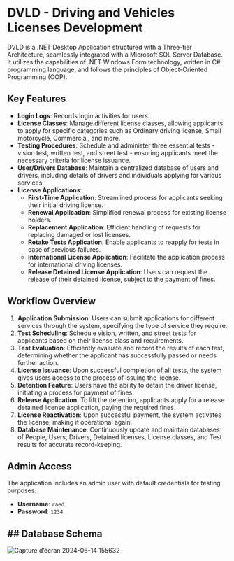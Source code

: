 # DVLD - Driving and Vehicles Licenses Development

DVLD is a .NET Desktop Application structured with a Three-tier Architecture, seamlessly integrated with a Microsoft SQL Server Database. It utilizes the capabilities of .NET Windows Form technology, written in C# programming language, and follows the principles of Object-Oriented Programming (OOP).

## Key Features

- **Login Logs**: Records login activities for users.
- **License Classes**: Manage different license classes, allowing applicants to apply for specific categories such as Ordinary driving license, Small motorcycle, Commercial, and more.
- **Testing Procedures**: Schedule and administer three essential tests - vision test, written test, and street test - ensuring applicants meet the necessary criteria for license issuance.
- **User/Drivers Database**: Maintain a centralized database of users and drivers, including details of drivers and individuals applying for various services.
- **License Applications**:
  - **First-Time Application**: Streamlined process for applicants seeking their initial driving license.
  - **Renewal Application**: Simplified renewal process for existing license holders.
  - **Replacement Application**: Efficient handling of requests for replacing damaged or lost licenses.
  - **Retake Tests Application**: Enable applicants to reapply for tests in case of previous failures.
  - **International License Application**: Facilitate the application process for international driving licenses.
  - **Release Detained License Application**: Users can request the release of their detained license, subject to the payment of fines.

## Workflow Overview

1. **Application Submission**: Users can submit applications for different services through the system, specifying the type of service they require.
2. **Test Scheduling**: Schedule vision, written, and street tests for applicants based on their license class and requirements.
3. **Test Evaluation**: Efficiently evaluate and record the results of each test, determining whether the applicant has successfully passed or needs further action.
4. **License Issuance**: Upon successful completion of all tests, the system gives users access to the process of issuing the license.
5. **Detention Feature**: Users have the ability to detain the driver license, initiating a process for payment of fines.
6. **Release Application**: To lift the detention, applicants apply for a release detained license application, paying the required fines.
7. **License Reactivation**: Upon successful payment, the system activates the license, making it operational again.
8. **Database Maintenance**: Continuously update and maintain databases of People, Users, Drivers, Detained licenses, License classes, and Test results for accurate record-keeping.

## Admin Access

The application includes an admin user with default credentials for testing purposes:

- **Username**: `raed`
- **Password**: `1234`

## ## Database Schema
![Capture d’écran 2024-06-14 155632](https://github.com/raedzayoud/Driver-and-Vehicule-Licenses-Departement-DVLD/assets/124729087/0875bd64-696a-41b0-8c1b-c5a85acfd8ce)

